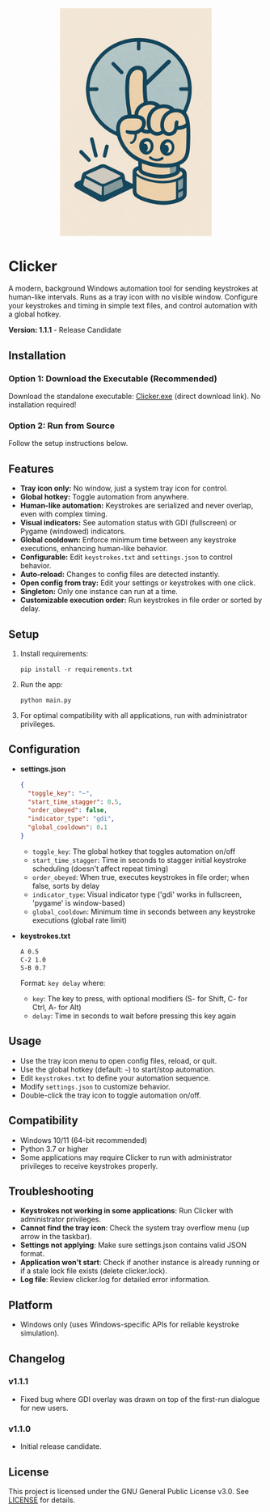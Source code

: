 <div align="center">
  <img src="logo.png" alt="Clicker Logo" width="300"/>
</div>

# Clicker

A modern, background Windows automation tool for sending keystrokes at human-like intervals. Runs as a tray icon with no visible window. Configure your keystrokes and timing in simple text files, and control automation with a global hotkey.

**Version: 1.1.1** - Release Candidate

## Installation

### Option 1: Download the Executable (Recommended)
Download the standalone executable: [Clicker.exe](https://github.com/hildolfr/clicker/releases/download/1.0/Clicker.exe) (direct download link). No installation required!

### Option 2: Run from Source
Follow the setup instructions below.

## Features
- **Tray icon only:** No window, just a system tray icon for control.
- **Global hotkey:** Toggle automation from anywhere.
- **Human-like automation:** Keystrokes are serialized and never overlap, even with complex timing.
- **Visual indicators:** See automation status with GDI (fullscreen) or Pygame (windowed) indicators.
- **Global cooldown:** Enforce minimum time between any keystroke executions, enhancing human-like behavior.
- **Configurable:** Edit `keystrokes.txt` and `settings.json` to control behavior.
- **Auto-reload:** Changes to config files are detected instantly.
- **Open config from tray:** Edit your settings or keystrokes with one click.
- **Singleton:** Only one instance can run at a time.
- **Customizable execution order:** Run keystrokes in file order or sorted by delay.

## Setup
1. Install requirements:
   ```
   pip install -r requirements.txt
   ```
2. Run the app:
   ```
   python main.py
   ```
3. For optimal compatibility with all applications, run with administrator privileges.

## Configuration
- **settings.json**
    ```json
    {
      "toggle_key": "~",
      "start_time_stagger": 0.5,
      "order_obeyed": false,
      "indicator_type": "gdi",
      "global_cooldown": 0.1
    }
    ```
  - `toggle_key`: The global hotkey that toggles automation on/off
  - `start_time_stagger`: Time in seconds to stagger initial keystroke scheduling (doesn't affect repeat timing)
  - `order_obeyed`: When true, executes keystrokes in file order; when false, sorts by delay
  - `indicator_type`: Visual indicator type ('gdi' works in fullscreen, 'pygame' is window-based)
  - `global_cooldown`: Minimum time in seconds between any keystroke executions (global rate limit)

- **keystrokes.txt**
  ```
  A 0.5
  C-2 1.0
  S-B 0.7
  ```
  Format: `key delay` where:
  - `key`: The key to press, with optional modifiers (S- for Shift, C- for Ctrl, A- for Alt)
  - `delay`: Time in seconds to wait before pressing this key again

## Usage
- Use the tray icon menu to open config files, reload, or quit.
- Use the global hotkey (default: `~`) to start/stop automation.
- Edit `keystrokes.txt` to define your automation sequence.
- Modify `settings.json` to customize behavior.
- Double-click the tray icon to toggle automation on/off.

## Compatibility
- Windows 10/11 (64-bit recommended)
- Python 3.7 or higher
- Some applications may require Clicker to run with administrator privileges to receive keystrokes properly.

## Troubleshooting
- **Keystrokes not working in some applications**: Run Clicker with administrator privileges.
- **Cannot find the tray icon**: Check the system tray overflow menu (up arrow in the taskbar).
- **Settings not applying**: Make sure settings.json contains valid JSON format.
- **Application won't start**: Check if another instance is already running or if a stale lock file exists (delete clicker.lock).
- **Log file**: Review clicker.log for detailed error information.

## Platform
- Windows only (uses Windows-specific APIs for reliable keystroke simulation).

## Changelog
### v1.1.1
- Fixed bug where GDI overlay was drawn on top of the first-run dialogue for new users.

### v1.1.0
- Initial release candidate.

## License
This project is licensed under the GNU General Public License v3.0. See [LICENSE](LICENSE) for details. 